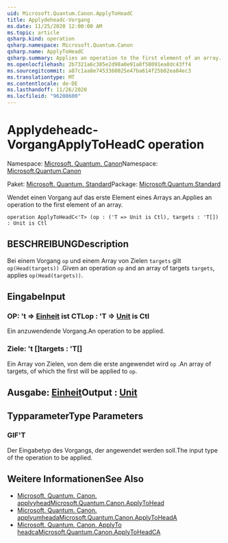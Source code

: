 ```yaml
---
uid: Microsoft.Quantum.Canon.ApplyToHeadC
title: Applydeheadc-Vorgang
ms.date: 11/25/2020 12:00:00 AM
ms.topic: article
qsharp.kind: operation
qsharp.namespace: Microsoft.Quantum.Canon
qsharp.name: ApplyToHeadC
qsharp.summary: Applies an operation to the first element of an array.
ms.openlocfilehash: 2b7321a6c385e2d98a0e91a8f58091ea8dc43ff4
ms.sourcegitcommit: a87c1aa8e7453360025e47ba614f25b02ea84ec3
ms.translationtype: MT
ms.contentlocale: de-DE
ms.lasthandoff: 11/26/2020
ms.locfileid: "96208600"
---
```

# <a name="applytoheadc-operation"></a><span data-ttu-id="21d11-102">Applydeheadc-Vorgang</span><span class="sxs-lookup"><span data-stu-id="21d11-102">ApplyToHeadC operation</span></span>

<span data-ttu-id="21d11-103">Namespace: [Microsoft. Quantum. Canon](xref:Microsoft.Quantum.Canon)</span><span class="sxs-lookup"><span data-stu-id="21d11-103">Namespace: [Microsoft.Quantum.Canon](xref:Microsoft.Quantum.Canon)</span></span>

<span data-ttu-id="21d11-104">Paket: [Microsoft. Quantum. Standard](https://nuget.org/packages/Microsoft.Quantum.Standard)</span><span class="sxs-lookup"><span data-stu-id="21d11-104">Package: [Microsoft.Quantum.Standard](https://nuget.org/packages/Microsoft.Quantum.Standard)</span></span>


<span data-ttu-id="21d11-105">Wendet einen Vorgang auf das erste Element eines Arrays an.</span><span class="sxs-lookup"><span data-stu-id="21d11-105">Applies an operation to the first element of an array.</span></span>

```qsharp
operation ApplyToHeadC<'T> (op : ('T => Unit is Ctl), targets : 'T[]) : Unit is Ctl
```


## <a name="description"></a><span data-ttu-id="21d11-106">BESCHREIBUNG</span><span class="sxs-lookup"><span data-stu-id="21d11-106">Description</span></span>

<span data-ttu-id="21d11-107">Bei einem Vorgang `op` und einem Array von Zielen `targets` gilt `op(Head(targets))` .</span><span class="sxs-lookup"><span data-stu-id="21d11-107">Given an operation `op` and an array of targets `targets`, applies `op(Head(targets))`.</span></span>

## <a name="input"></a><span data-ttu-id="21d11-108">Eingabe</span><span class="sxs-lookup"><span data-stu-id="21d11-108">Input</span></span>

### <a name="op--t--unit--is-ctl"></a><span data-ttu-id="21d11-109">OP: 't => [Einheit](xref:microsoft.quantum.lang-ref.unit)  ist CTL</span><span class="sxs-lookup"><span data-stu-id="21d11-109">op : 'T => [Unit](xref:microsoft.quantum.lang-ref.unit)  is Ctl</span></span>

<span data-ttu-id="21d11-110">Ein anzuwendende Vorgang.</span><span class="sxs-lookup"><span data-stu-id="21d11-110">An operation to be applied.</span></span>


### <a name="targets--t"></a><span data-ttu-id="21d11-111">Ziele: 't []</span><span class="sxs-lookup"><span data-stu-id="21d11-111">targets : 'T[]</span></span>

<span data-ttu-id="21d11-112">Ein Array von Zielen, von dem die erste angewendet wird `op` .</span><span class="sxs-lookup"><span data-stu-id="21d11-112">An array of targets, of which the first will be applied to `op`.</span></span>



## <a name="output--unit"></a><span data-ttu-id="21d11-113">Ausgabe: [Einheit](xref:microsoft.quantum.lang-ref.unit)</span><span class="sxs-lookup"><span data-stu-id="21d11-113">Output : [Unit](xref:microsoft.quantum.lang-ref.unit)</span></span>



## <a name="type-parameters"></a><span data-ttu-id="21d11-114">Typparameter</span><span class="sxs-lookup"><span data-stu-id="21d11-114">Type Parameters</span></span>

### <a name="t"></a><span data-ttu-id="21d11-115">GIF</span><span class="sxs-lookup"><span data-stu-id="21d11-115">'T</span></span>

<span data-ttu-id="21d11-116">Der Eingabetyp des Vorgangs, der angewendet werden soll.</span><span class="sxs-lookup"><span data-stu-id="21d11-116">The input type of the operation to be applied.</span></span>

## <a name="see-also"></a><span data-ttu-id="21d11-117">Weitere Informationen</span><span class="sxs-lookup"><span data-stu-id="21d11-117">See Also</span></span>

- [<span data-ttu-id="21d11-118">Microsoft. Quantum. Canon. applyyhead</span><span class="sxs-lookup"><span data-stu-id="21d11-118">Microsoft.Quantum.Canon.ApplyToHead</span></span>](xref:Microsoft.Quantum.Canon.ApplyToHead)
- [<span data-ttu-id="21d11-119">Microsoft. Quantum. Canon. applyumheada</span><span class="sxs-lookup"><span data-stu-id="21d11-119">Microsoft.Quantum.Canon.ApplyToHeadA</span></span>](xref:Microsoft.Quantum.Canon.ApplyToHeadA)
- [<span data-ttu-id="21d11-120">Microsoft. Quantum. Canon. ApplyTo headca</span><span class="sxs-lookup"><span data-stu-id="21d11-120">Microsoft.Quantum.Canon.ApplyToHeadCA</span></span>](xref:Microsoft.Quantum.Canon.ApplyToHeadCA)